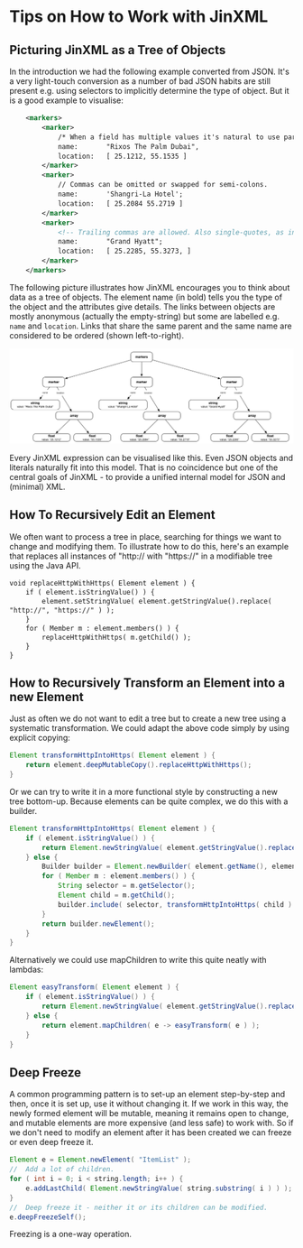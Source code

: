 Tips on How to Work with JinXML
===============================

Picturing JinXML as a Tree of Objects
-------------------------------------
In the introduction we had the following example converted from JSON. It's a very light-touch conversion as a number of bad JSON habits are still present e.g. using selectors to implicitly determine the type of object. But it is a good example to visualise:

```xml
	<markers> 
	    <marker>
	        /* When a field has multiple values it's natural to use parentheses */
	        name:       "Rixos The Palm Dubai",
	        location:   [ 25.1212, 55.1535 ]
	    </marker>
	    <marker>
	        // Commas can be omitted or swapped for semi-colons. 
	        name:       'Shangri-La Hotel';
	        location:   [ 25.2084 55.2719 ]
	    </marker>
	    <marker>
	        <!-- Trailing commas are allowed. Also single-quotes, as in HTML. -->
	        name:       "Grand Hyatt";
	        location:   [ 25.2285, 55.3273, ]
	    </marker>
	</markers>
```

The following picture illustrates how JinXML encourages you to think about data as a tree of objects. The element name (in bold) tells you the type of the object and the attributes give details. The links between objects are mostly anonymous (actually the empty-string) but some are labelled e.g. `name` and `location`. Links that share the same parent and the same name are considered to be ordered (shown left-to-right).

![Picture of the Markers Example](images/markers_tree.png)

Every JinXML expression can be visualised like this. Even JSON objects and literals naturally fit into this model. That is no coincidence but one of the central goals of JinXML - to provide a unified internal model for JSON and (minimal) XML. 

How To Recursively Edit an Element
----------------------------------
We often want to process a tree in place, searching for things we want to change and modifying them. To illustrate how to do this, here's an example that replaces all instances of "http:// with "https://" in a modifiable tree using the Java API.


	void replaceHttpWithHttps( Element element ) {
		if ( element.isStringValue() ) {
			element.setStringValue( element.getStringValue().replace( "http://", "https://" ) );
		}
		for ( Member m : element.members() ) {
			replaceHttpWithHttps( m.getChild() );
		}
	}


How to Recursively Transform an Element into a new Element
----------------------------------------------------------
Just as often we do not want to edit a tree but to create a new tree using a systematic transformation. We could adapt the above code simply by using explicit copying:

```java
Element transformHttpIntoHttps( Element element ) {
	return element.deepMutableCopy().replaceHttpWithHttps();
}
```

Or we can try to write it in a more functional style by constructing a new tree bottom-up. Because elements can be quite complex, we do this with a builder.

```java
Element transformHttpIntoHttps( Element element ) {
	if ( element.isStringValue() ) {
		return Element.newStringValue( element.getStringValue().replace( "http://", "https://" ) );
	} else {
		Builder builder = Element.newBuilder( element.getName(), element.attributes() );
		for ( Member m : element.members() ) {
			String selector = m.getSelector();
			Element child = m.getChild();
			builder.include( selector, transformHttpIntoHttps( child ) );
		}
		return builder.newElement();
	}
}
```

Alternatively we could use mapChildren to write this quite neatly with lambdas:

```java
Element easyTransform( Element element ) {
	if ( element.isStringValue() ) {
		return Element.newStringValue( element.getStringValue().replace( "http://", "https://" ) );
	} else {
		return element.mapChildren( e -> easyTransform( e ) );	
	}
}
```

Deep Freeze
-----------
A common programming pattern is to set-up an element step-by-step and then, once it is set up, use it without changing it. If we work in this way, the newly formed element will be mutable, meaning it remains open to change, and mutable elements are more expensive (and less safe) to work with. So if we don't need to modify an element after it has been created we can freeze or even deep freeze it.

```java
Element e = Element.newElement( "ItemList" );
//	Add a lot of children.
for ( int i = 0; i < string.length; i++ ) {
	e.addLastChild( Element.newStringValue( string.substring( i ) ) );
}
//	Deep freeze it - neither it or its children can be modified.
e.deepFreezeSelf();
```

Freezing is a one-way operation.
